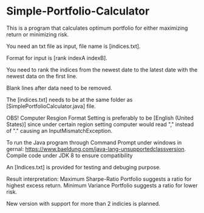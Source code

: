 # Simple-Portfolio-Calculator

This is a program that calculates optimum portfolio for either maximizing return or minimizing risk. 

You need an txt file as input, file name is [indices.txt].

Format for input is [rank indexA indexB].

You need to rank the indices from the newest date to the latest date with the newest data on the first line.

Blank lines after data need to be removed.

The [indices.txt] needs to be at the same folder as [SimplePortfolioCalculator.java] file.

OBS! Computer Resgion Format Setting is preferably to be [English (United States)] since under certain region setting computer would read "," instead of "." causing an InputMismatchException. 

To run the Java program through Command Prompt under windows in gernal: https://www.baeldung.com/java-lang-unsupportedclassversion. Compile code under JDK 8 to ensure compatibility

An [Indices.txt] is provided for testing and debuging purpose. 

Result interpretation: Maximum Sharpe-Ratio Portfolio suggests a ratio for highest excess return. Minimum Variance Portfolio suggests a ratio for lower risk. 

New version with support for more than 2 indicies is planned. 
